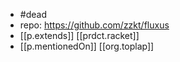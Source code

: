 
- #dead
- repo: https://github.com/zzkt/fluxus
- [[p.extends]] [[prdct.racket]]
- [[p.mentionedOn]] [[org.toplap]]